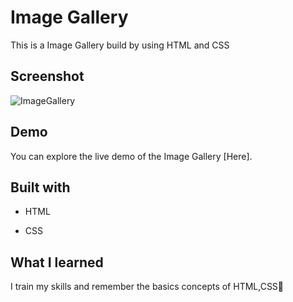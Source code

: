
# Image Gallery
This is a Image Gallery build by using HTML and CSS
## Screenshot
![ImageGallery](https://github.com/user-attachments/assets/bdef4d80-cdc9-40b7-a5ea-9e798ee687c9)




## Demo
You can explore the live demo of the Image Gallery [Here].


##  Built with
* HTML
+ CSS


## What I learned
I train my skills and remember the basics concepts of HTML,CSS🙂
